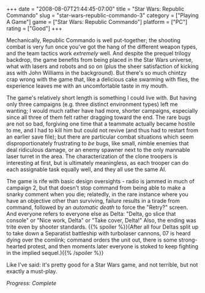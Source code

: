 +++
date = "2008-08-07T21:44:45-07:00"
title = "Star Wars: Republic Commando"
slug = "star-wars-republic-commando-3"
category = ["Playing A Game"]
game = ["Star Wars: Republic Commando"]
platform = ["PC"]
rating = ["Good"]
+++

Mechanically, Republic Commando is well put-together; the shooting combat is very fun once you've got the hang of the different weapon types, and the team tactics work <i>extremely</i> well.  And despite the prequel trilogy backdrop, the game benefits from being placed in the Star Wars universe, what with lasers and robots and so on (plus the sheer satisfaction of kicking ass with John Williams in the background).  But there's so much chintzy crap wrong with the game that, like a delicious cake swarming with flies, the experience leaves me with an uncomfortable taste in my mouth.

The game's relatively short length is something I could live with.  But having only three campaigns (e.g. three distinct environment types) left me wanting; I would much rather have had more, shorter campaigns, especially since all three of them felt rather dragging toward the end.  The rare bugs are not so bad, forgiving one time that a teammate actually became hostile to me, and I had to kill him but could not revive (and thus had to restart from an earlier save file); but there are particular combat situations which seem disproportionately frustrating to <i>be</i> bugs, like small, nimble enemies that deal ridiculous damage, or an enemy spawner next to the only mannable laser turret in the area.  The characterization of the clone troopers is interesting at first, but is ultimately meaningless, as each trooper can do each assignable task equally well, and they all use the same AI.

The game is rife with basic design oversights - radio is jammed in much of campaign 2, but that doesn't stop command from being able to make a snarky comment when you die; relatedly, in the rare instance where you have an objective other than surviving, failure results in a tirade from command, followed by an <i>automatic death</i> to force the "Retry?" screen.  And everyone refers to everyone else as Delta: "Delta, go slice that console" or "Nice work, Delta" or "Take cover, Delta!"  Also, the ending was trite even by shooter standards.  {{% spoiler %}}(After all four Deltas split up to take down a Separatist battleship with turbolaser cannons, 07 is heard dying over the comlink; command orders the unit out, there is some strong-hearted protest, and then moments later everyone is stoked to keep fighting in the implied sequel.){{% /spoiler %}}

Like I've said: it's pretty good for a Star Wars game, and not terrible, but not exactly a must-play.

<i>Progress: Complete</i>
